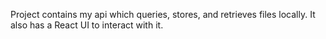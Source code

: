 Project contains my api which queries, stores, and retrieves files locally. It also has a React UI to interact with it.
